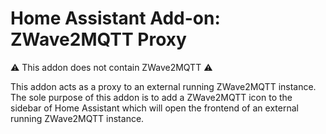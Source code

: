 # Home Assistant Add-on: ZWave2MQTT Proxy

⚠️ This addon does not contain ZWave2MQTT ⚠️

This addon acts as a proxy to an external running ZWave2MQTT instance. 
The sole purpose of this addon is to add a ZWave2MQTT icon to the sidebar of Home Assistant which will open the frontend of an external running ZWave2MQTT instance.
